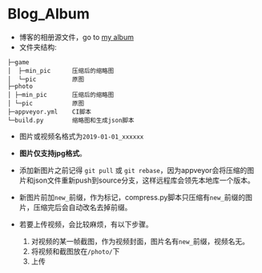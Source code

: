 # Blog_Album
* 博客的相册源文件，go to [my album](https://foreti.me/gallery/)
* 文件夹结构:
```
├─game
│  ├─min_pic      压缩后的缩略图
│  └─pic          原图
├─photo           
│ ├─min_pic       压缩后的缩略图
│ └─pic           原图
├─appveyor.yml    CI脚本
└─build.py        缩略图和生成json脚本
```

* 图片或视频名格式为`2019-01-01_xxxxxx`

* **图片仅支持jpg格式**。

* 添加新图片之前记得 `git pull` 或 `git rebase`，因为appveyor会将压缩的图片和json文件重新push到source分支，这样远程库会领先本地库一个版本。

* 新图片前加`new_`前缀，作为标记，compress.py脚本只压缩有`new_`前缀的图片，压缩完后会自动改名去掉前缀。

* 若要上传视频，会比较麻烦，有以下步骤。
  1. 对视频的某一帧截图，作为视频封面，图片名有`new_`前缀，视频名无。
  2. 将视频和截图放在`/photo/`下
  5. 上传
